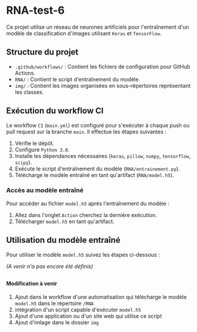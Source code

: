 # RNA-test-6

Ce projet utilise un réseau de neurones artificiels pour l'entraînement d'un modèle de classification d'images utilisant `Keras` et `TensorFlow`.

## Structure du projet

- `.github/workflows/` : Contient les fichiers de configuration pour GitHub Actions.
- `RNA/` : Contient le script d'entraînement du modèle.
- `img/` : Contient les images organisées en sous-répertoires représentant les classes.

## Exécution du workflow CI

Le workflow `CI` (`main.yml`) est configuré pour s'exécuter à chaque push ou pull request sur la branche `main`. Il effectue les étapes suivantes :

1. Vérifie le dépôt.
2. Configure `Python 3.8`.
3. Installe les dépendances nécessaires (`keras`, `pillow`, `numpy`, `tensorflow`, `scipy`).
4. Exécute le script d'entraînement du modèle (`RNA/entrainement.py`).
5. Télécharge le modèle entraîné en tant qu'artifact (`RNA/model.h5`).

### Accès au modèle entraîné

Pour accéder au fichier `model.h5` après l'entraînement du modèle :

1. Allez dans l'onglet `Action` cherchez la dernière exécution.
2. Télécharger `model.h5` en tant qu'artifact.

## Utilisation du modèle entraîné

Pour utiliser le modèle `model.h5` suivez les étapes ci-dessous :

*(A venir n'a pas encore été définis)*

##   
#### Modification à venir

1. Ajout dans le workflow d'une automatisation qui télécharge le modèle `model.h5` dans le répertoire `/RNA`
2. intégration d'un script capable d'exécuter `model.h5`
3. Ajout d'une application ou d'un site web qui utilise ce script
4. Ajout d'imlage dans le dossier `img`

